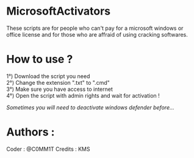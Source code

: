 # MicrosoftActivators
These scripts are for people who can't pay for a microsoft windows or office license and for those who are affraid of using cracking softwares.

# How to use ?
1°) Download the script you need <br>
2°) Change the extension ".txt" to ".cmd" <br>
3°) Make sure you have access to internet <br>
4°) Open the script with admin rights and wait for activation ! <br>

<em>Sometimes you will need to deactivate windows defender before...</em>

# Authors :
Coder : @C0MM1T
Credits : KMS
